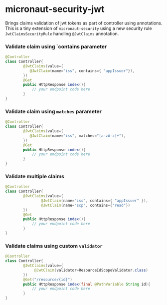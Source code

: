 # micronaut-security-jwt

Brings claims validation of jwt tokens as part of controller using annotations.
This is a tiny extension of `micronaut-security` using a new security rule `JwtClaimsSecurityRule` handling `@JwtClaims` annotation.


### Validate claim using `contains parameter
```java
@Controller
class Controller{
        @JwtClaims(value={
           @JwtClaim(name="iss", contains={ "appIssuer"}),
        })
        @Get
        public HttpResponse index(){
            // your endpoint code here
        }       
}
```

### Validate claim using `matches` parameter
```java
@Controller
class Controller{
        @JwtClaims(value={
           @JwtClaim(name="iss", matches="[a-zA-z]+"),
        })
        @Get
        public HttpResponse index(){
            // your endpoint code here
        }       
}
```
  
### Validate multiple claims
```java
@Controller
class Controller{
        @JwtClaims(value={
                @JwtClaim(name="iss", contains={ "appIssuer" }),
                @JwtClaim(name="scp", contains={"read"})
        })
        @Get
        public HttpResponse index(){
            // your endpoint code here
        }       
}
```

### Validate claims using custom `validator`
```java
@Controller
class Controller{
        @JwtClaims(value={
             @JwtClaim(validator=ResourceIdScopeValidator.class) 
        })
        @Get("/resource/{id}")
        public HttpResponse index(final @PathVariable String id){
            // your endpoint code here
        }       
}
```
